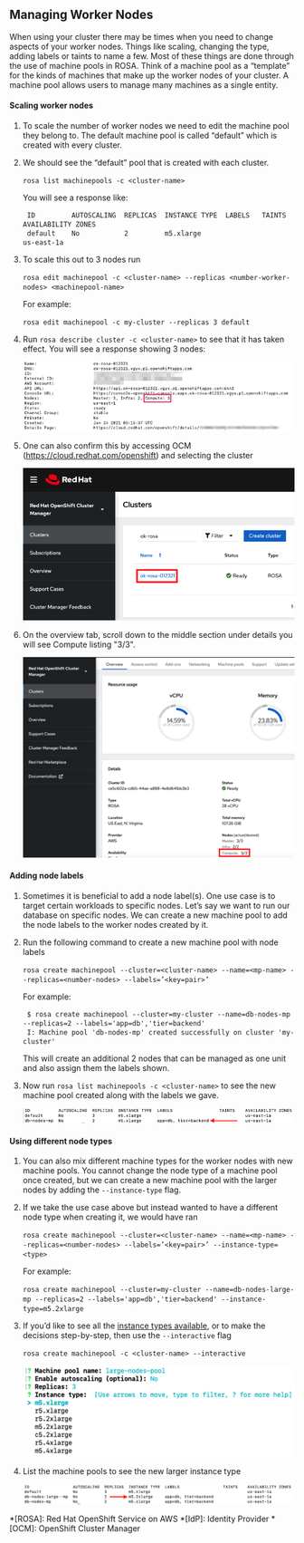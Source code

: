 ## Managing Worker Nodes

When using your cluster there may be times when you need to change aspects of your worker nodes. Things like scaling, changing the type, adding labels or taints to name a few. Most of these things are done through the use of machine pools in ROSA. Think of a machine pool as a “template” for the kinds of machines that make up the worker nodes of your cluster. A machine pool allows users to manage many machines as a single entity.

#### Scaling worker nodes

1. To scale the number of worker nodes we need to edit the machine pool they belong to. The default machine pool is called “default” which is created with every cluster.
1. We should see the “default” pool that is created with each cluster.

    `rosa list machinepools -c <cluster-name>`

    You will see a response like:

        ID         AUTOSCALING  REPLICAS  INSTANCE TYPE  LABELS   TAINTS    AVAILABILITY ZONES
        default    No           2         m5.xlarge                         us-east-1a

1. To scale this out to 3 nodes run

    `rosa edit machinepool -c <cluster-name> --replicas <number-worker-nodes> <machinepool-name>`

    For example:

    `rosa edit machinepool -c my-cluster --replicas 3 default`

1. Run `rosa describe cluster -c <cluster-name>` to see that it has taken effect.  You will see a response showing 3 nodes:

    ![mp](images/7-describe.png)

1. One can also confirm this by accessing OCM (<https://cloud.redhat.com/openshift>) and selecting the cluster

    ![mp](images/7-ocm_cluster.png)

1. On the overview tab, scroll down to the middle section under details you will see Compute listing "3/3".

    ![mp](images/7-ocm_nodes.png)

#### Adding node labels

1. Sometimes it is beneficial to add a node label(s). One use case is to target certain workloads to specific nodes. Let’s say we want to run our database on specific nodes. We can create a new machine pool to add the node labels to the worker nodes created by it.
1. Run the following command to create a new machine pool with node labels

    `rosa create machinepool --cluster=<cluster-name> --name=<mp-name> --replicas=<number-nodes> --labels=’<key=pair>’`

    For example:

        $ rosa create machinepool --cluster=my-cluster --name=db-nodes-mp --replicas=2 --labels='app=db','tier=backend'
        I: Machine pool 'db-nodes-mp' created successfully on cluster 'my-cluster'
        
    This will create an additional 2 nodes that can be managed as one unit and also assign them the labels shown.  

1. Now run `rosa list machinepools -c <cluster-name>` to see the new machine pool created along with the labels we gave.

	![mp](images/7-new_mp.png)

#### Using different node types

1. You can also mix different machine types for the worker nodes with new machine pools. You cannot change the node type of a machine pool once created, but we can create a new machine pool with the larger nodes by adding the `--instance-type` flag.
1. If we take the use case above but instead wanted to have a different node type when creating it, we would have ran

    `rosa create machinepool --cluster=<cluster-name> --name=<mp-name> --replicas=<number-nodes> --labels=’<key=pair>’ --instance-type=<type>`

	For example:
	
    `rosa create machinepool --cluster=my-cluster --name=db-nodes-large-mp --replicas=2 --labels='app=db','tier=backend' --instance-type=m5.2xlarge`

1. If you’d like to see all the [instance types available](https://www.openshift.com/products/dedicated/service-definition#compute-types), or to make the decisions step-by-step, then use the `--interactive` flag

    `rosa create machinepool -c <cluster-name> --interactive`

    ![mp](images/7-mp_interactive.png)

1. List the machine pools to see the new larger instance type

    ![mp](images/7-large_mp.png)


*[ROSA]: Red Hat OpenShift Service on AWS
*[IdP]: Identity Provider
*[OCM]: OpenShift Cluster Manager